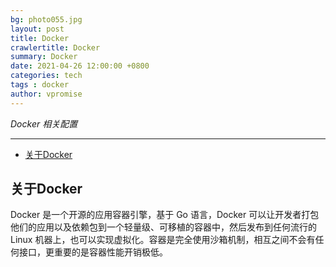 ```yaml
---
bg: photo055.jpg
layout: post
title: Docker 
crawlertitle: Docker
summary: Docker
date: 2021-04-26 12:00:00 +0800
categories: tech
tags : docker
author: vpromise
---
```


*Docker 相关配置*

---

- [关于Docker](#关于docker)

## 关于Docker

Docker 是一个开源的应用容器引擎，基于 Go 语言，Docker 可以让开发者打包他们的应用以及依赖包到一个轻量级、可移植的容器中，然后发布到任何流行的 Linux 机器上，也可以实现虚拟化。容器是完全使用沙箱机制，相互之间不会有任何接口，更重要的是容器性能开销极低。